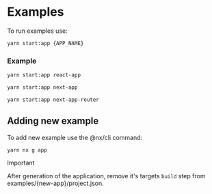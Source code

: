 # Examples

To run examples use:

```bash
yarn start:app {APP_NAME}
```

### Example

```bash
yarn start:app react-app

yarn start:app next-app

yarn start:app next-app-router
```

## Adding new example

To add new example use the @nx/cli command:

```bash
yarn nx g app
```

> [!IMPORTANT]  
> After generation of the application, remove it's targets `build` step from examples/{new-app}/project.json.

